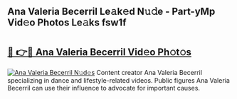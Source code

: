 ## Ana Valeria Becerril Le𝚊k𝚎d N𝚞𝚍e - Part-yMp Vid𝚎o Photos Le𝚊ks fsw1f

# <h2><a href="http://fbfg4k.evod.top/?m=Ana+Valeria+Becerril">🔗 👉🔴 Ana Valeria Becerril Vid𝚎o Ph𝚘t𝚘s</a></h2>

[![Ana Valeria Becerril N𝚞d𝚎s](https://i.imgur.com/8V9OHl7.gif)](http://fbfg4k.evod.top/?m=Ana+Valeria+Becerril)
Content creator Ana Valeria Becerril specializing in dance and lifestyle-related videos. Public figures Ana Valeria Becerril can use their influence to advocate for important causes. 
